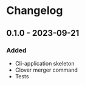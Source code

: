 # Changelog

## 0.1.0 - 2023-09-21

### Added
* Cli-application skeleton
* Clover merger command
* Tests
